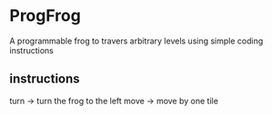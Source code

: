 # ProgFrog

A programmable frog to travers arbitrary levels
using simple coding instructions

## instructions

turn -> turn the frog to the left
move  -> move by one tile


